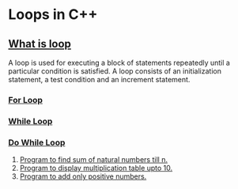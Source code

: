 # Loops in C++
## <a href="example1.cpp">What is loop</a>
A loop is used for executing a block of statements repeatedly until a particular
condition is satisfied. A loop consists of an initialization statement, a test
condition and an increment statement.

### <a href="example2.cpp">For Loop</a>
### <a href="example3.cpp">While Loop</a>
### <a href="example4.cpp">Do While Loop</a>

<ol>
<li><a href="prob1.cpp">Program to find sum of natural numbers till n.</a></li>
<li><a href="prob2.cpp">Program to display multiplication table upto 10.</a></li>
<li><a href="prob3.cpp">Program to add only positive numbers.
</a></li>
</ol>